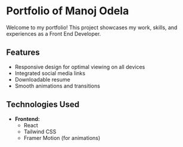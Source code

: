 # Portfolio of Manoj Odela

Welcome to my portfolio! This project showcases my work, skills, and experiences as a Front End Developer.

## Features

- Responsive design for optimal viewing on all devices
- Integrated social media links
- Downloadable resume
- Smooth animations and transitions

## Technologies Used

- **Frontend:**
  - React
  - Tailwind CSS
  - Framer Motion (for animations)
